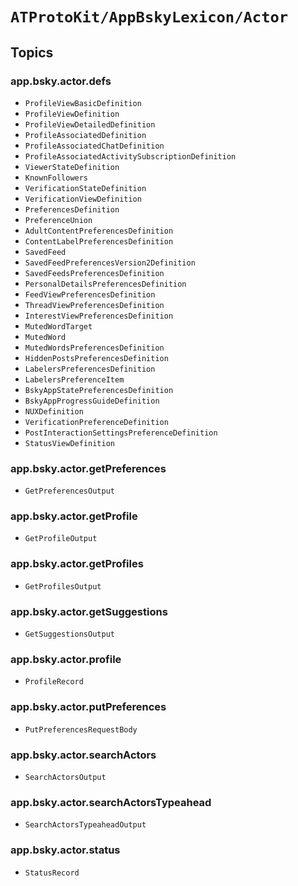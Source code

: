# ``ATProtoKit/AppBskyLexicon/Actor``

## Topics

### app.bsky.actor.defs

- ``ProfileViewBasicDefinition``
- ``ProfileViewDefinition``
- ``ProfileViewDetailedDefinition``
- ``ProfileAssociatedDefinition``
- ``ProfileAssociatedChatDefinition``
- ``ProfileAssociatedActivitySubscriptionDefinition``
- ``ViewerStateDefinition``
- ``KnownFollowers``
- ``VerificationStateDefinition``
- ``VerificationViewDefinition``
- ``PreferencesDefinition``
- ``PreferenceUnion``
- ``AdultContentPreferencesDefinition``
- ``ContentLabelPreferencesDefinition``
- ``SavedFeed``
- ``SavedFeedPreferencesVersion2Definition``
- ``SavedFeedsPreferencesDefinition``
- ``PersonalDetailsPreferencesDefinition``
- ``FeedViewPreferencesDefinition``
- ``ThreadViewPreferencesDefinition``
- ``InterestViewPreferencesDefinition``
- ``MutedWordTarget``
- ``MutedWord``
- ``MutedWordsPreferencesDefinition``
- ``HiddenPostsPreferencesDefinition``
- ``LabelersPreferencesDefinition``
- ``LabelersPreferenceItem``
- ``BskyAppStatePreferencesDefinition``
- ``BskyAppProgressGuideDefinition``
- ``NUXDefinition``
- ``VerificationPreferenceDefinition``
- ``PostInteractionSettingsPreferenceDefinition``
- ``StatusViewDefinition``

### app.bsky.actor.getPreferences
- ``GetPreferencesOutput``

### app.bsky.actor.getProfile
- ``GetProfileOutput``

### app.bsky.actor.getProfiles
- ``GetProfilesOutput``

### app.bsky.actor.getSuggestions
- ``GetSuggestionsOutput``

### app.bsky.actor.profile
- ``ProfileRecord``

### app.bsky.actor.putPreferences
- ``PutPreferencesRequestBody``

### app.bsky.actor.searchActors
- ``SearchActorsOutput``

### app.bsky.actor.searchActorsTypeahead
- ``SearchActorsTypeaheadOutput``

### app.bsky.actor.status
- ``StatusRecord``
